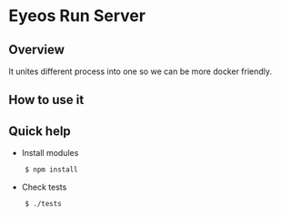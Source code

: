 Eyeos Run Server
================

## Overview

It unites different process into one so we can be more docker friendly.

## How to use it

## Quick help

* Install modules

```bash
	$ npm install
```

* Check tests

```bash
    $ ./tests
```
